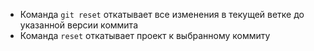 
* Команда `git reset` откатывает все изменения в текущей ветке до указанной версии коммита
* Команда `reset` откатывает проект к выбранному коммиту

